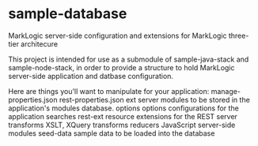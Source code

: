 sample-database
============

MarkLogic server-side configuration and extensions for MarkLogic three-tier architecure

This project is intended for use as a submodule of sample-java-stack and
sample-node-stack, in order to provide a structure to hold MarkLogic
server-side application and datbase configuration.

Here are things you'll want to manipulate for your application:
manage-properties.json
rest-properties.json
ext         server modules to be stored in the application's modules database.
options     options configurations for the application searches
rest-ext    resource extensions for the REST server
transforms  XSLT, XQuery transforms
reducers    JavaScript server-side modules
seed-data   sample data to be loaded into the database
